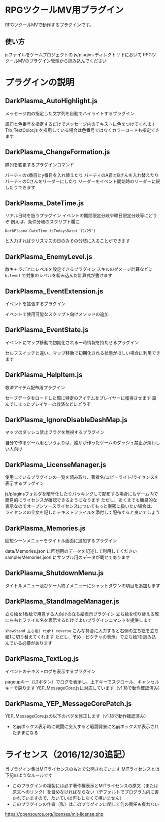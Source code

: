 # RPGツクールMV用プラグイン

RPGツクールMVで動作するプラグインです。

## 使い方

jsファイルをゲームプロジェクトの js/plugins ディレクトリ下において
RPGツクールMVのプラグイン管理から読み込んでください

# プラグインの説明

## DarkPlasma_AutoHighlight.js

メッセージ内の指定した文字列を自動でハイライトするプラグイン

語句と色番号を指定するだけでメッセージ内のテキストに色をつけてくれます
Trb_TextColor.js を採用している場合は色番号ではなくカラーコードも指定できます

## DarkPlasma_ChangeFormation.js

隊列を変更するプラグインコマンド

パーティのx番目とy番目を入れ替えたり
パーティのA君とBさんを入れ替えたり
パーティのCさんをリーダーにしたり
リーダーをイベント開始時のリーダーに戻したりできます

## DarkPlasma_DateTime.js

リアル日時を扱うプラグイン
イベントの期間限定分岐や曜日限定分岐等にどうぞ
例えば、条件分岐のスクリプト欄に

`DarkPlasma.DateTime.isTodaysDate('12/25')`

と入力すればクリスマスの日のみその分岐に入ることができます

## DarkPlasma_EnemyLevel.js

敵キャラごとにレベルを設定できるプラグイン
スキルのダメージ計算などに `b.level` で対象のレベルを組み込んだ計算式が書けます

## DarkPlasma_EventExtension.js

イベントを拡張するプラグイン

イベントで使用可能なスクリプト向けメソッドの追加

## DarkPlasma_EventState.js

イベントにマップ移動で初期化される一時情報を持たせるプラグイン

セルフスイッチと違い、マップ移動で初期化される状態がほしい場合に利用できます

## DarkPlasma_HelpItem.js

救済アイテム配布用プラグイン

セーブデータをロードした際に特定のアイテムをプレイヤーに獲得させます
詰んでしまったプレイヤーの救済などにどうぞ

## DarkPlasma_IgnoreDisableDashMap.js

マップのダッシュ禁止フラグを無視するプラグイン

自分で作るゲーム用というよりは、誰かが作ったゲームのダッシュ禁止が煩わしい人向け

## DarkPlasma_LicenseManager.js

使用しているプラグインの一覧を読み取り、著者名/コピーライト/ライセンスを表示するプラグイン

js/pluginsフォルダを暗号化したりパッキングして配布する場合にもゲーム内で簡易的にライセンスが確認できるようになります
ただし、あくまでも簡易的な表示なのでオープンソースライセンスについてもっと厳密に扱いたい場合は、
ライセンスの全文を記したテキストファイルを添付して配布すると良いでしょう

## DarkPlasma_Memories.js

回想シーンメニューをタイトル画面に追加するプラグイン

data/Memories.json に回想用のデータを記述して利用してください
sample/Memories.json にサンプル用のデータが載せてあります

## DarkPlasma_ShutdownMenu.js

タイトルメニュー及びゲーム終了メニューにシャットダウンの項目を追加します

## DarkPlasma_StandImageManager.js

立ち絵を1枚絵で用意する人向けの立ち絵表示プラグイン
立ち絵を切り替える際に左右とファイル名を表示するだけでよいプラグインコマンドを提供します

`showStand 立ち絵1 right reverse`
こんな具合に入力すると右側の立ち絵を立ち絵1に切り替えてくれます
ただし、予め「ピクチャの表示」で立ち絵1を読み込んでいる必要があります

## DarkPlasma_TextLog.js

イベントのテキストログを表示するプラグイン

pageupキー（L2ボタン）でログを表示し、上下キーでスクロール、キャンセルキーで戻ります
YEP_MessageCore.jsに対応しています（v1.18で動作確認済み）

## DarkPlasma_YEP_MessageCorePatch.js

YEP_MessageCore.jsの以下のバグを修正します（v1.18で動作確認済み）

- 名前ボックス表示時に戦闘に突入すると戦闘背景に名前ボックスが表示されたままになる

# ライセンス（2016/12/30追記）

当プラグイン集はMITライセンスのもとで公開されています
MITライセンスとは下記のようなルールです

* このプラグインの複製には必ず著作権表示とMITライセンスの原文（または原文へのリンク）を含めなければならない（デフォルトでプログラム内に書かれていますので、たいていは何もしなくて構いません）
* このプラグインの作者（私）はこのプラグインに関して何の責任も負わない

https://opensource.org/licenses/mit-license.php
